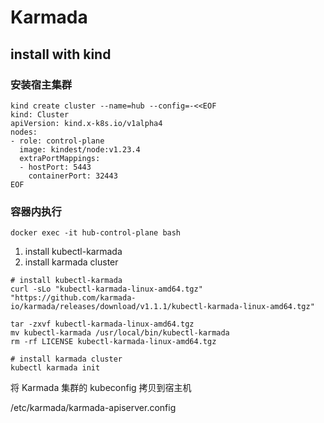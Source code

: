 # Karmada



## install with kind

### 安装宿主集群

```shell
kind create cluster --name=hub --config=-<<EOF
kind: Cluster
apiVersion: kind.x-k8s.io/v1alpha4
nodes:
- role: control-plane
  image: kindest/node:v1.23.4
  extraPortMappings:
  - hostPort: 5443
    containerPort: 32443
EOF
```



### 容器内执行

`docker exec -it hub-control-plane bash`



1. install kubectl-karmada
2. install karmada cluster

```shell
# install kubectl-karmada
curl -sLo "kubectl-karmada-linux-amd64.tgz" "https://github.com/karmada-io/karmada/releases/download/v1.1.1/kubectl-karmada-linux-amd64.tgz"

tar -zxvf kubectl-karmada-linux-amd64.tgz
mv kubectl-karmada /usr/local/bin/kubectl-karmada
rm -rf LICENSE kubectl-karmada-linux-amd64.tgz

# install karmada cluster
kubectl karmada init
```



将 Karmada 集群的 kubeconfig 拷贝到宿主机

/etc/karmada/karmada-apiserver.config
